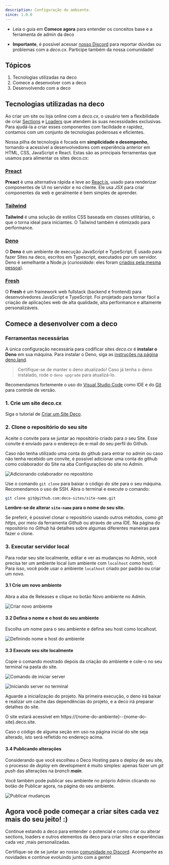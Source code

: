 ```yaml
---
description: Configuração do ambiente.
since: 1.0.0
---
```


- Leia o guia em **Comece agora** para entender os conceitos base e a ferramenta
  de admin da deco

- **Importante**, é possível acessar [nosso Discord](https://deco.cx/discord)
  para reportar dúvidas ou problemas com a _deco.cx_. Participe também da nossa
  comunidade!

## Tópicos

1. Tecnologias utilizadas na deco
2. Comece a desenvolver com a deco
3. Desenvolvendo com a deco

## Tecnologias utilizadas na deco

Ao criar um site ou loja online com a _deco.cx_, o usuário tem a flexibilidade
de criar [Sections](/docs/pt/concepts/section) e
[Loaders](/docs/pt/concepts/loader) que atendem às suas necessidades exclusivas.
Para ajudá-la a criar esses componentes com facilidade e rapidez, contamos com
um conjunto de tecnologias poderosas e eficientes.

Nossa pilha de tecnologia é focada em **simplicidade e desempenho**, tornando-a
acessível a desenvolvedores com experiência anterior em HTML, CSS, JavaScript e
React. Estas são as principais ferramentas que usamos para alimentar os sites
deco.cx:

### [Preact](https://preactjs.com/)

**Preact** é uma alternativa rápida e leve ao [React.js](https://reactjs.org/),
usado para renderizar componentes de UI no servidor e no cliente. Ele usa _JSX_
para criar componentes da web e geralmente é bem simples de aprender.

### [Tailwind](https://tailwindcss.com)

**Tailwind** é uma solução de estilos CSS baseada em classes utilitárias, o que
o torna ideal para iniciantes. O Tailwind também é otimizado para performance.

### [Deno](https://deno.com/deploy)

O **Deno** é um ambiente de execução JavaScript e TypeScript. É usado para fazer
Sites na deco, escritos em Typescript, executados por um servidor. Deno é
semelhante a Node.js (_curiosidade_: eles foram
[criados pela mesma pessoa](https://www.youtube.com/watch?v=M3BM9TB-8yA)).

### [Fresh](https://fresh.deno.dev)

O **Fresh** é um framework web fullstack (backend e frontend) para
desenvolvedores JavaScript e TypeScript. Foi projetado para tornar fácil a
criação de aplicações web de alta qualidade, alta performance e altamente
personalizáveis.

## Comece a desenvolver com a deco

### Ferramentas necessárias

A única configuração necessária para codificar sites _deco.cx_ é **instalar o
Deno** em sua máquina. Para instalar o Deno, siga as
[instruções na página deno.land](https://deno.land/manual/getting_started/installation).

> Certifique-se de manter o deno atualizado! Caso já tenha o deno instalado,
> rode o `deno upgrade` para atualizá-lo.

Recomendamos fortemente o uso do
[Visual Studio Code](https://code.visualstudio.com/download) como IDE e do
[Git](https://github.com/git-guides/install-git) para controle de versão.

<!-- ## Teste a deco localmente (opcional)!

A deco oferece um mecanismo para testar e explorar nosso sistema sem a
necessidade de subir código ou fazer um deployment na nossa infraestrutura. Para
isso, acesse [o Deco Play](https://play.deco.cx/)

![deco play](https://github.com/deco-cx/apps/assets/882438/e52c7727-b1c2-44cc-b709-10adba203341) -->

### 1. Crie um site deco.cx

Siga o tutorial de [Criar um Site Deco](/docs/pt/getting-started/creating-a-site).

### 2. Clone o repositório do seu site

Aceite o convite para se juntar ao repositório criado para o seu Site. Esse
convite é enviado para o endereço de e-mail do seu perfil do Github.

Caso não tenha utilizado uma conta do github para entrar no admin ou caso não
tenha recebido um convite, é possível adicionar uma conta do github como
colaborador do Site na aba Configurações do site no Admin.

<!-- ![Adicionando colaborador no repositório](https://github.com/deco-cx/apps/assets/882438/0cdcc7a7-90fd-4cbe-9eea-0ca68ee533d9) -->

![Adicionando colaborador no repositório](/docs/setup/repository-access.png)

Use o comando `git clone` para baixar o código do site para o seu máquina.
Recomendamos o uso de SSH. Abra o terminal e execute o comando:

```bash
git clone git@github.com:deco-sites/site-name.git
```

**Lembre-se de alterar `site-name` para o nome do seu site.**

Se preferir, é possível clonar o repositório usando outros métodos, como _git
https_, por meio da ferramenta _Github_ ou através de uma IDE. Na página do
repositório no _Github_ há detalhes sobre algumas diferentes maneiras para fazer
o clone.

### 3. Executar servidor local

Para rodar seu site localmente, editar e ver as mudanças no Admin, você precisa 
ter um ambiente local (um ambiente com `localhost` como host). Para isso, você 
pode usar o ambiente `localhost` criado por padrão ou criar um novo.

#### 3.1 Crie um novo ambiente

Abra a aba de Releases e clique no botão Novo ambiente no Admin.

![Criar novo ambiente](/docs/setup/create-environment.png)

#### 3.2 Defina o nome e o host do seu ambiente

Escolha um nome para o seu ambiente e defina seu host como localhost.

![Definindo nome e host do ambiente](/docs/setup/choose-host.png)

#### 3.3 Execute seu site localmente

Copie o comando mostrado depois da criação do ambiente e cole-o no seu 
terminal na pasta do site.

![Comando de iniciar server](/docs/setup/start-server-command.png)

![Iniciando server no terminal](/docs/setup/start-server-terminal.png)

Aguarde a inicialização do projeto. Na primeira execução, o deno irá baixar e
realizar um cache das dependências do projeto, e a deco irá preparar detalhes do
site.

O site estará acessível em https://{nome-do-ambiente}--{nome-do-site}.deco.site.

<!-- > Alguns browsers impedem acessar ou executar código no domínio `localhost`!
> Desative proteções de acesso ou privacidade do browser para acessar esse
> endereço. -->

Caso o código de alguma seção em uso na página inicial do site seja alterado,
isto será refletido no endereço acima.

#### 3.4 Publicando alterações

Considerando que você escolheu o Deco Hosting para o deploy de seu site, 
o processo de _deploy_ em development é muito simples: apenas fazer um _git
push_ das alterações na _branch_ _**main**_.

Você também pode publicar seu ambiente no próprio Admin clicando no botão de
Publicar agora, na página do seu ambiente.

![Publicar mudanças](/docs/setup/publish-button.png)

## Agora você pode começar a criar sites cada vez mais do seu jeito! :)

Continue estando a deco para entender o potencial e como criar ou alterar
sections, loaders e outros elementos da deco para criar sites e experiências
cada vez ,mais personalizadas.

Certifique-se de se juntar ao nosso
[comunidade no Discord](https://deco.cx/discord). Acompanhe as novidades e
continue evoluindo junto com a gente!
